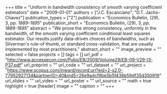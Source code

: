 +++
title = "Uniform in bandwidth consistency of smooth varying coefficient estimators"
date = "2009-01-01"
authors = ["J.C. Escanciano", "D.T. Jacho-Chavez"]
publication_types = ["2"]
publication = "Economics Bulletin, (29), 3, _pp. 1889-1895_"
publication_short = "Economics Bulletin, (29), 3, _pp. 1889-1895_"
abstract = "We prove the strong consistency, uniformly in the bandwidth, of the smooth varying coefficient conditional least squares estimator. Our results justify data-driven choices of bandwidths, such as Silverman's rule-of thumb, or standard cross-validation, that are usually implemented by most practitioners."
abstract_short = ""
image_preview = ""
selected = false
projects = []
tags = []
url_pdf = "http://www.accessecon.com/Pubs/EB/2009/Volume29/EB-09-V29-I3-P37.pdf"
url_preprint = ""
url_code = ""
url_dataset = ""
url_project = "https://www.scopus.com/inward/record.uri?eid=2-s2.0-77952927134&partnerID=40&md5=26e9adcf9be5b5f438b59df35d350919"
url_slides = ""
url_video = ""
url_poster = ""
url_source = ""
math = true
highlight = true
[header]
image = ""
caption = ""
+++
